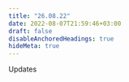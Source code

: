 ```yaml
---
title: "26.08.22"
date: 2022-08-07T21:59:46+03:00
draft: false
disableAnchoredHeadings: true
hideMeta: true
---
```


Updates